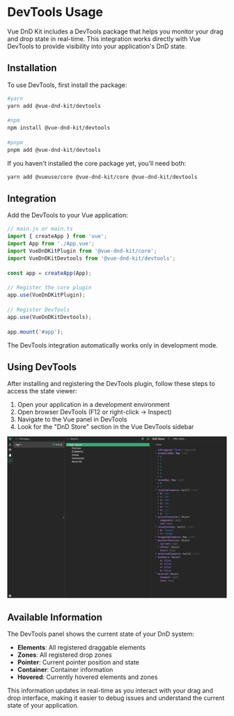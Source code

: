 # DevTools Usage

Vue DnD Kit includes a DevTools package that helps you monitor your drag and drop state in real-time. This integration works directly with Vue DevTools to provide visibility into your application's DnD state.

## Installation

To use DevTools, first install the package:

```bash
#yarn
yarn add @vue-dnd-kit/devtools

#npm
npm install @vue-dnd-kit/devtools

#pnpm
pnpm add @vue-dnd-kit/devtools
```

If you haven't installed the core package yet, you'll need both:

```bash
yarn add @vueuse/core @vue-dnd-kit/core @vue-dnd-kit/devtools
```

## Integration

Add the DevTools to your Vue application:

```js
// main.js or main.ts
import { createApp } from 'vue';
import App from './App.vue';
import VueDnDKitPlugin from '@vue-dnd-kit/core';
import VueDnDKitDevtools from '@vue-dnd-kit/devtools';

const app = createApp(App);

// Register the core plugin
app.use(VueDnDKitPlugin);

// Register DevTools
app.use(VueDnDKitDevtools);

app.mount('#app');
```

The DevTools integration automatically works only in development mode.

## Using DevTools

After installing and registering the DevTools plugin, follow these steps to access the state viewer:

1. Open your application in a development environment
2. Open browser DevTools (F12 or right-click → Inspect)
3. Navigate to the Vue panel in DevTools
4. Look for the "DnD Store" section in the Vue DevTools sidebar

![Vue DnD Kit DevTools](https://raw.githubusercontent.com/ZiZIGY/vue-dnd-kit/refs/heads/master/public/docs/images/devtools-screenshot.png)

## Available Information

The DevTools panel shows the current state of your DnD system:

- **Elements**: All registered draggable elements
- **Zones**: All registered drop zones
- **Pointer**: Current pointer position and state
- **Container**: Container information
- **Hovered**: Currently hovered elements and zones

This information updates in real-time as you interact with your drag and drop interface, making it easier to debug issues and understand the current state of your application.
